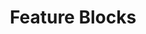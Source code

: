 ---
title: Feature Blocks
seo:
  page_title:
  meta_description:
  featured_image: /uploads/features-screenshot.jpg
  featured_image_alt:
hero:
  heading: HTML & CSS Feature Blocks
  body: (Mostly)Ready to use feature block components. Copy and paste these HTML & CSS components and build your awesome website. Use this to kickstart your component and customize to meet your needs.
categories: 
  - Marketing
---